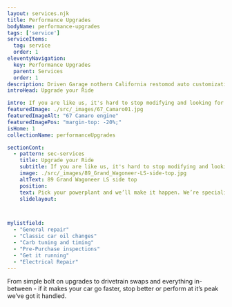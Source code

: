```yaml
---
layout: services.njk
title: Performance Upgrades
bodyName: performance-upgrades
tags: ['service']
serviceItems:
  tag: service
  order: 1
eleventyNavigation:
  key: Performance Upgrades
  parent: Services
  order: 1
description: Driven Garage nothern California restomod auto customization and repair shop  
introHead: Upgrade your Ride

intro: If you are like us, it's hard to stop modifying and looking for areas that can be improved. It's been a long time since your car was produced, and you might be surprised to find out what's available for your vehicle to improve overall performance.
featuredImage: ./src/_images/67_Camaro01.jpg
featuredImageAlt: "67 Camaro engine"
featuredImagePos: "margin-top: -20%;"
isHome: 1
collectionName: performanceUpgrades

sectionCont:
  - pattern: sec-services
    title: Upgrade your Ride
    subtitle: If you are like us, it's hard to stop modifying and looking for areas that can be improved. It's been a long time since your car was produced, and you might be surprised to find out what's available for your vehicle to improve overall performance.
    image: ./src/_images/89_Grand_Wagoneer-LS-side-top.jpg
    altText: 89 Grand Wagoneer LS side top
    position: 
    text: Pick your powerplant and we’ll make it happen. We’re specialists in modern engine swaps into classic cars - from mild to wild and oddball combos, we love making your classic better with an engine swap. We know the right parts to make it all work seamlessly and make awesome power and reliability.
    slidelayout:



mylistfield:
  - "General repair"
  - "Classic car oil changes"
  - "Carb tuning and timing"
  - "Pre-Purchase inspections"
  - "Get it running"
  - "Electrical Repair"
---
```

From simple bolt on upgrades to drivetrain swaps and everything in-between - if it makes your car go faster, stop better or perform at it’s peak we’ve got it handled.